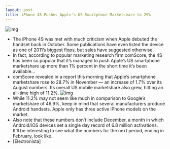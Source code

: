 ```yaml
---
layout: post
title: iPhone 4S Pushes Apple's US Smartphone Marketshare to 29%
---
```

![img](http://media.idownloadblog.com/wp-content/uploads/2011/12/iphone-4s-user.jpg)
* The iPhone 4S was met with much criticism when Apple debuted the handset back in October. Some publications have even listed the device as one of 2011’s biggest flops, but sales have suggested otherwise.
* In fact, according to popular marketing research firm comScore, the 4S has been so popular that it’s managed to push Apple’s US smartphone marketshare up more than 1% percent in the short time it’s been available…
* comScore revealed in a report this morning that Apple’s smartphone marketshare rose to 28.7% in November — an increase of 1.7% over its August numbers. Its overall US mobile marketshare also grew, hitting an all-time high of 11.2%.
![img](http://media.idownloadblog.com/wp-content/uploads/2011/12/comscore-chart.jpg)
* While 11.2% may not seem like much in comparison to Google’s marketshare of 46.9%, keep in mind that several manufacturers produce Android handsets. Apple only has three active iPhone models on the market.
* Also note that these numbers don’t include December, a month in which Android/iOS devices set a single day record of 6.8 million activations. It’ll be interesting to see what the numbers for the next period, ending in February, look like.
* [Electronista]


